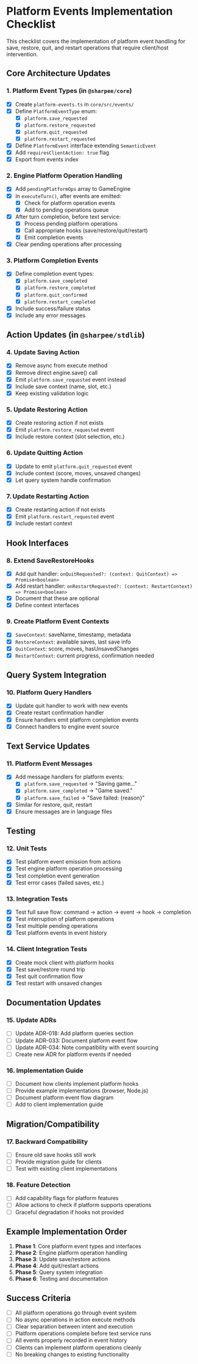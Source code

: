 # Platform Events Implementation Checklist

This checklist covers the implementation of platform event handling for save, restore, quit, and restart operations that require client/host intervention.

## Core Architecture Updates

### 1. Platform Event Types (in `@sharpee/core`)
- [x] Create `platform-events.ts` in `core/src/events/`
- [x] Define `PlatformEventType` enum:
  - [x] `platform.save_requested`
  - [x] `platform.restore_requested`
  - [x] `platform.quit_requested`
  - [x] `platform.restart_requested`
- [x] Define `PlatformEvent` interface extending `SemanticEvent`
- [x] Add `requiresClientAction: true` flag
- [x] Export from events index

### 2. Engine Platform Operation Handling
- [x] Add `pendingPlatformOps` array to GameEngine
- [x] In `executeTurn()`, after events are emitted:
  - [x] Check for platform operation events
  - [x] Add to pending operations queue
- [x] After turn completion, before text service:
  - [x] Process pending platform operations
  - [x] Call appropriate hooks (save/restore/quit/restart)
  - [x] Emit completion events
- [x] Clear pending operations after processing

### 3. Platform Completion Events
- [x] Define completion event types:
  - [x] `platform.save_completed`
  - [x] `platform.restore_completed`
  - [x] `platform.quit_confirmed`
  - [x] `platform.restart_completed`
- [x] Include success/failure status
- [x] Include any error messages

## Action Updates (in `@sharpee/stdlib`)

### 4. Update Saving Action
- [x] Remove async from execute method
- [x] Remove direct engine.save() call
- [x] Emit `platform.save_requested` event instead
- [x] Include save context (name, slot, etc.)
- [x] Keep existing validation logic

### 5. Update Restoring Action
- [x] Create restoring action if not exists
- [x] Emit `platform.restore_requested` event
- [x] Include restore context (slot selection, etc.)

### 6. Update Quitting Action
- [x] Update to emit `platform.quit_requested` event
- [x] Include context (score, moves, unsaved changes)
- [x] Let query system handle confirmation

### 7. Update Restarting Action
- [x] Create restarting action if not exists
- [x] Emit `platform.restart_requested` event
- [x] Include restart context

## Hook Interfaces

### 8. Extend SaveRestoreHooks
- [x] Add quit handler: `onQuitRequested?: (context: QuitContext) => Promise<boolean>`
- [x] Add restart handler: `onRestartRequested?: (context: RestartContext) => Promise<boolean>`
- [x] Document that these are optional
- [x] Define context interfaces

### 9. Create Platform Event Contexts
- [x] `SaveContext`: saveName, timestamp, metadata
- [x] `RestoreContext`: available saves, last save info
- [x] `QuitContext`: score, moves, hasUnsavedChanges
- [x] `RestartContext`: current progress, confirmation needed

## Query System Integration

### 10. Platform Query Handlers
- [x] Update quit handler to work with new events
- [x] Create restart confirmation handler
- [x] Ensure handlers emit platform completion events
- [x] Connect handlers to engine event source

## Text Service Updates

### 11. Platform Event Messages
- [x] Add message handlers for platform events:
  - [x] `platform.save_requested` → "Saving game..."
  - [x] `platform.save_completed` → "Game saved."
  - [x] `platform.save_failed` → "Save failed: {reason}"
- [x] Similar for restore, quit, restart
- [x] Ensure messages are in language files

## Testing

### 12. Unit Tests
- [x] Test platform event emission from actions
- [x] Test engine platform operation processing
- [x] Test completion event generation
- [x] Test error cases (failed saves, etc.)

### 13. Integration Tests
- [x] Test full save flow: command → action → event → hook → completion
- [x] Test interruption of platform operations
- [x] Test multiple pending operations
- [x] Test platform events in event history

### 14. Client Integration Tests
- [x] Create mock client with platform hooks
- [x] Test save/restore round trip
- [x] Test quit confirmation flow
- [x] Test restart with unsaved changes

## Documentation Updates

### 15. Update ADRs
- [ ] Update ADR-018: Add platform queries section
- [ ] Update ADR-033: Document platform event flow
- [ ] Update ADR-034: Note compatibility with event sourcing
- [ ] Create new ADR for platform events if needed

### 16. Implementation Guide
- [ ] Document how clients implement platform hooks
- [ ] Provide example implementations (browser, Node.js)
- [ ] Document platform event flow diagram
- [ ] Add to client implementation guide

## Migration/Compatibility

### 17. Backward Compatibility
- [ ] Ensure old save hooks still work
- [ ] Provide migration guide for clients
- [ ] Test with existing client implementations

### 18. Feature Detection
- [ ] Add capability flags for platform features
- [ ] Allow actions to check if platform supports operations
- [ ] Graceful degradation if hooks not provided

## Example Implementation Order

1. **Phase 1**: Core platform event types and interfaces
2. **Phase 2**: Engine platform operation handling
3. **Phase 3**: Update save/restore actions
4. **Phase 4**: Add quit/restart actions
5. **Phase 5**: Query system integration
6. **Phase 6**: Testing and documentation

## Success Criteria

- [ ] All platform operations go through event system
- [ ] No async operations in action execute methods
- [ ] Clear separation between intent and execution
- [ ] Platform operations complete before text service runs
- [ ] All events properly recorded in event history
- [ ] Clients can implement platform operations cleanly
- [ ] No breaking changes to existing functionality
